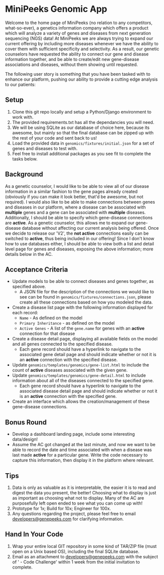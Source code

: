 # MiniPeeks Genomic App
Welcome to the home page of MiniPeeks (no relation to any competitors, what-so-ever), a genetics information company which offers a product which will analyze a variety of genes and diseases from next generation sequencing (NGS) data! At MiniPeeks we are always trying to expand our current offering by including more diseases whenever we have the ability to cover them with sufficient specificity and selectivity. As a result, our genetic counselors have requested the ability to connect our gene and disease information together, and be able to create/edit new gene-disease associations and diseases, without them showing until requested.

The following user story is something that you have been tasked with to enhance our platform, pushing our ability to provide a cutting edge analysis to our patients:

## Setup
1. Clone this git repo locally and setup a Python/Django environment to work with.
2. The provided requirements.txt has all the dependancies you will need.
3. We will be using SQLite as our database of choice here, because its awesome, but mainly so that the final database can be zipped up with the rest of your code and sent back to us!
4. Load the provided data in `genomics/fixtures/initial.json` for a set of genes and diseases to test with.
6. Feel free to install additional packages as you see fit to complete the tasks below.

## Background
As a genetic counselor, I would like to be able to view all of our disease information in a similar fashion to the gene pages already created (obviously if you can make it look better, that'd be awesome, but not required). I would also like to be able to make connections between genes and diseases in our platform, where a disease can be associated with **multiple** genes and a gene can be associated with **multiple** diseases. Additionally, I should be able to specify which gene-disease connections are **active**. As a genetic counselor, this allows me to expand our gene-disease database without affecting our current analysis being offered. Once we decide to release our 'V2', the **not active** connections easily can be switched to **active**, thus being included in our offering!
Since I don't know how to use databases either, I should be able to view both a list and detail level page for genes and diseases, exposing the above information; more details below in the AC.

## Acceptance Criteria
* Update models to be able to connect diseases and genes together, as specified above.
    * A JSON file for the description of the connections we would like to see can be found in `genomics/fixtures/connections.json`, please create all these connections based on how you modeled the data.
* Create a disease list page with the following information displayed for each record:
    *   `Name` - As defined on the model
    *   `Primary Inheritance` - as defined on the model
    *   `Active Genes` - A list of the `gene.name` for genes with an **active** connection for that disease
* Create a disease detail page, displaying all available fields on the model and all genes connected to the specified disease.
    * Each gene record should have a hyperlink to navigate to the associated gene detail page and should indicate whether or not it is an **active** connection with the specified disease.
* Update `genomics/templates/genomics/gene-list.html` to include the count of **active** diseases associated with the given gene.
* Update `genomics/templates/genomics/gene-detail.html` to include information about all of the diseases connected to the specified gene.
    * Each gene record should have a hyperlink to navigate to the associated disease detail page and should indicate whether or not it is an **active** connection with the specified gene.
* Create an interface which allows the creation/management of these gene-disease connections.

## Bonus Round
* Develop a dashboard landing page, include some interesting data/design!
* Assume the AC got changed at the last minute, and now we want to be able to record the date and time associated with when a disease was last made **active** for a particular gene. Write the code necessary to capture this information, then display it in the platform where relevant.

## Tips
1. Data is only as valuable as it is interpretable, the easier it is to read and digest the data you present, the better! Choosing what to display is just as important as choosing what not to display. Many of the AC are purposefully left open ended to see what you can come up with!
2. Prototype for 1x; Build for 10x; Engineer for 100x.
3. Any questions regarding the project, please feel free to email developers@genepeeks.com for clarifying information.

## Hand In Your Code
1. Wrap your entire local GIT repository in some kind of TAR/ZIP file (must open on a Unix based OS), including the final SQLite database.
2. Email as an attachment to developers@genepeeks.com with the subject of '<NAME> - Code Challenge' within 1 week from the initial invitation to complete.
